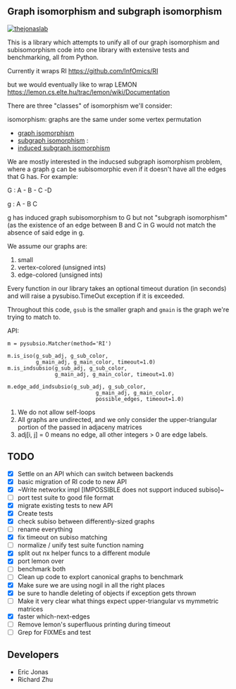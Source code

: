 ## Graph isomorphism and subgraph isomorphism
[![thejonaslab](https://circleci.com/gh/thejonaslab/pysubiso.svg?style=svg)](https://app.circleci.com/pipelines/github/thejonaslab/pysubiso)


This is a library which attempts to unify all of our graph isomorphism
and subisomorphism code into one library with extensive tests and benchmarking, 
all from Python. 

Currently it wraps RI https://github.com/InfOmics/RI

but we would eventually like to wrap LEMON
https://lemon.cs.elte.hu/trac/lemon/wiki/Documentation

There are three "classes" of isomorphism we'll consider:

isomorphism: graphs are the same under some vertex permutation
- [graph isomorphism](https://en.wikipedia.org/wiki/Graph_isomorphism)
- [subgraph isomorphism](https://en.wikipedia.org/wiki/Subgraph_isomorphism_problem) : 
- [induced subgraph isomorphism](https://en.wikipedia.org/wiki/Induced_subgraph_isomorphism_problem)


We are mostly interested in the inducsed subgraph isomorphism problem, 
where a graph g can be subisomorphic even if it doesn't have all the edges
that G has. For example:

G : A - B - C -D

g : A - B   C 

g has induced graph subisomorphism to G but not "subgraph isomorphism" (as the
existence of an edge between B and C in G would not match the absence
of said edge in g. 

We assume our graphs are:
1. small
2. vertex-colored (unsigned ints)
3. edge-colored (unsigned ints)


Every function in our library takes an optional timeout
duration (in seconds) and will raise a pysubiso.TimeOut exception
if it is exceeded. 

Throughout this code, `gsub` is the smaller graph and `gmain`
is the graph we're trying to match to. 

API: 
```
m = pysubsio.Matcher(method='RI')

m.is_iso(g_sub_adj, g_sub_color,
         g_main_adj, g_main_color, timeout=1.0)
m.is_indsubsio(g_sub_adj, g_sub_color, 
               g_main_adj, g_main_color, timeout=1.0)
               
m.edge_add_indsubsio(g_sub_adj, g_sub_color, 
                            g_main_adj, g_main_color, 
                            possible_edges, timeout=1.0)
```

1. We do not allow self-loops
2. All graphs are undirected, and we only consider the upper-triangular
portion of the passed in adjaceny matrices
3. adj[i, j] = 0 means no edge, all other integers > 0 are edge labels. 



## TODO 
- [x] Settle on an API which can switch between backends
- [x] basic migration of RI code to new API 
- [x] ~Write networkx impl [IMPOSSIBLE does not support induced subiso]~
- [ ] port test suite to good file format
- [x] migrate existing tests to new API
- [x] Create tests 
- [x] check subiso between differently-sized graphs
- [ ] rename everything
- [x] fix timeout on subiso matching
- [ ] normalize / unify test suite function naming
- [x] split out nx helper funcs to a different module
- [x] port lemon over
- [ ] benchmark both
- [ ] Clean up code to explort canonical graphs to benchmark
- [x] Make sure we are using nogil in all the right places
- [x] be sure to handle deleting of objects if exception gets thrown
- [ ] Make it very clear what things expect upper-triangular vs mymmetric matrices
- [x] faster which-next-edges
- [ ] Remove lemon's superfluous printing during timeout
- [ ] Grep for FIXMEs and test

## Developers

- Eric Jonas
- Richard Zhu

